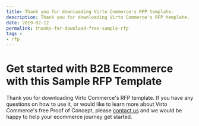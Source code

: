 ```yaml
---
title: Thank you for downloading Virto Commerce's RFP template.
description: Thank you for downloading Virto Commerce's RFP template.
date: 2019-02-12
permalink: thanks-for-download-free-sample-rfp
tags : 
- rfp
---
```

<div class="roadmap __responsive">
	<h1 class="section-t">Get started with B2B Ecommerce with this Sample RFP Template</h1>
    <div class="text">
        Thank you for downloading Virto Commerce's RFP template. If you have any questions on how to use it, or would like to learn more about Virto Commerce's free Proof of Concept,
        please <a href="/contact-us">contact us</a> and we would be happy to help your ecommerce journey get started.
        <a id="rfpDownload" href="assets/files/ecommerce-sample-rfp-template-by-virto.xlsx"></a>
    </div>
</div>
<script>
    var link = document.getElementById('rfpDownload');
    link.click();
</script>
